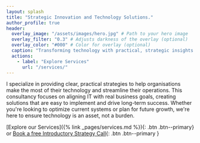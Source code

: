 ```yaml
---
layout: splash
title: "Strategic Innovation and Technology Solutions."
author_profile: true
header:
  overlay_image: "/assets/images/hero.jpg" # Path to your hero image
  overlay_filter: "0.3" # Adjusts darkness of the overlay (optional)
  overlay_color: "#000" # Color for overlay (optional)
  caption: "Transforming technology with practical, strategic insights."
  actions:
    - label: "Explore Services"
      url: "/services/"
---
```


I specialize in providing clear, practical strategies to help organisations make the most of their technology and streamline their operations. This consultancy focuses on aligning IT with real business goals, creating solutions that are easy to implement and drive long-term success. Whether you're looking to optimize current systems or plan for future growth, we're here to ensure technology is an asset, not a burden.

[Explore our Services]({% link _pages/services.md %}){: .btn .btn--primary}
or
[Book a free Introductory Strategy Call](https://garethcomau.simplybook.me){: .btn .btn--primary }

